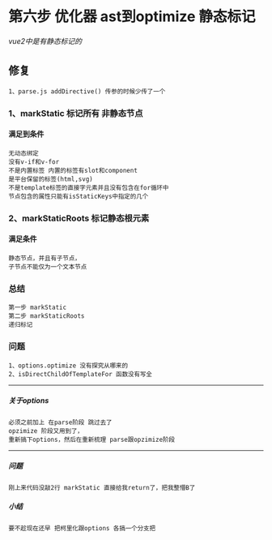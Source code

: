 # 第六步 优化器 ast到optimize 静态标记

###### vue2中是有静态标记的

## 修复
    
    1、parse.js addDirective() 传参的时候少传了一个

### 1、markStatic 标记所有 非静态节点

#### 满足到条件

    无动态绑定
    没有v-if和v-for
    不是内置标签 内置的标签有slot和component
    是平台保留的标签(html,svg)
    不是template标签的直接字元素并且没有包含在for循环中
    节点包含的属性只能有isStaticKeys中指定的几个

### 2、markStaticRoots 标记静态根元素

#### 满足条件

    静态节点，并且有子节点，
    子节点不能仅为一个文本节点

### 总结
    
    第一步 markStatic
    第二步 markStaticRoots
    递归标记

### 问题

    1、options.optimize 没有探究从哪来的
    2、isDirectChildOfTemplateFor 函数没有写全

---------

##### 关于options

    必须之前加上 在parse阶段 跳过去了
    opzimize 阶段又用到了，
    重新搞下options，然后在重新梳理 parse跟opzimize阶段

-----------

##### 问题

    刚上来代码没敲2行 markStatic 直接给我return了，把我整懵B了

##### 小结

    要不趁现在还早 把柯里化跟options 各搞一个分支把